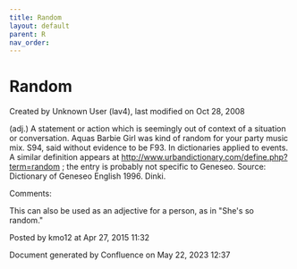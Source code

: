 ```yaml
---
title: Random
layout: default
parent: R
nav_order:
---
```


# Random

Created by  Unknown User (lav4), last modified on Oct 28, 2008

(adj.) A statement or action which is seemingly out of context of a situation or conversation. Aquas Barbie Girl was kind of random for your party music mix. S94, said without evidence to be F93. In dictionaries applied to events. A similar definition appears at http://www.urbandictionary.com/define.php?term=random ; the entry is probably not specific to Geneseo. Source: Dictionary of Geneseo English 1996. Dinki.

Comments:

This can also be used as an adjective for a person, as in &quot;She's so random.&quot; 

Posted by kmo12 at Apr 27, 2015 11:32

Document generated by Confluence on May 22, 2023 12:37


